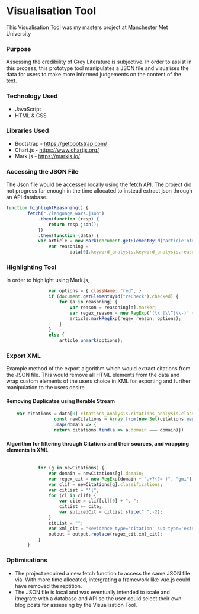 # Visualisation Tool
This Visualisation Tool was my masters project at Manchester Met University




### Purpose

Assessing the credibility of Grey Literature is subjective. In order to assist in this process, this prototype tool manipulates a JSON file and visualises the data for users to make more informed judgements on the content of the text.

### Technology Used
* JavaScript
* HTML & CSS

### Libraries Used
* Bootstrap - https://getbootstrap.com/
* Chart.js - https://www.chartjs.org/
* Mark.js - https://markjs.io/

### Accessing the JSON File

The Json file would be accessed locally using the fetch API.
The project did not progress far enough in the time allocated to instead extract json through an API database.

```javascript
function highlightReasoning() {
        fetch("./language_wars.json")
            .then(function (resp) {
                return resp.json();
            })
            .then(function (data) {
            var article = new Mark(document.getElementById("articleInfo"));
                var reasoning =
                        data[0].keyword_analysis.keyword_analysis.reasoning_86;
```

### Highlighting Tool
In order to highlight using Mark.js, 

```javascript
                var options = { className: "red", }
                if (document.getElementById("reCheck").checked) {
                    for (a in reasoning) {
                        var reason = reasoning[a].marker;
                        var regex_reason = new RegExp('(\\ |\\“|\\-)' + reason + '(\\ |\\,|\\.|\\!|\\?|\\:|\\;|\\“)', "gmi");
                        article.markRegExp(regex_reason, options);
                    }
                } 
                else {
                    article.unmark(options);
```

### Export XML
Example method of the export algorithm which would extract citations from the JSON file. This would remove all HTML elements from the data and wrap custom elements of the users choice in XML for exporting and further manipulation to the users desire.

#### Removing Duplicates using Iterable Stream

```javascript
    var citations = data[0].citations_analysis.citations_analysis.classified_external_uris;
                  const newCitations = Array.from(new Set(citations.map(a => a.domain)))
                  .map(domain => {
                  return citations.find(a => a.domain === domain)})

```
#### Algorithm for filtering through Citations and their sources, and wrapping elements in XML

```javascript
          
            for (g in newCitations) {
                var domain = newCitations[g].domain;
                var regex_cit = new RegExp(domain + ".+?(?= )", "gmi");
                var clif = newCitations[g].classifications;
                var citList = "'[";
                for (cl in clif) {
                    var cite = clif[cl][0] + ", ";
                    citList += cite;
                    var splicedCit = citList.slice(" ",-2);
                }
                citList = "";
                var xml_cit = "<evidence type='citation' sub-type='external' classification=" + splicedCit + "]'>" + domain + "</evidence>";
                output = output.replace(regex_cit,xml_cit);
            }
        }

```

### Optimisations

* The project required a new fetch function to access the same JSON file via. With more time allocated, intergrating a framework like vue.js could have removed the reptition.
* The JSON file is local and was eventually intended to scale and itnegrate with a database and API so the user could select their own blog posts for assessing by the Visualisation Tool.
